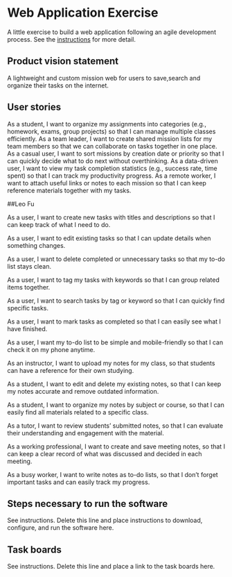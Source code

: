 # Web Application Exercise

A little exercise to build a web application following an agile development process. See the [instructions](instructions.md) for more detail.

## Product vision statement

A lightweight and custom mission web for users to save,search and organize their tasks on the internet.

## User stories

As a student, I want to organize my assignments into categories (e.g., homework, exams, group projects) so that I can manage multiple classes efficiently.
As a team leader, I want to create shared mission lists for my team members so that we can collaborate on tasks together in one place.
As a casual user, I want to sort missions by creation date or priority so that I can quickly decide what to do next without overthinking.
As a data-driven user, I want to view my task completion statistics (e.g., success rate, time spent) so that I can track my productivity progress.
As a remote worker, I want to attach useful links or notes to each mission so that I can keep reference materials together with my tasks.

##Leo Fu

As a user, I want to create new tasks with titles and descriptions so that I can keep track of what I need to do.

As a user, I want to edit existing tasks so that I can update details when something changes.

As a user, I want to delete completed or unnecessary tasks so that my to-do list stays clean.

As a user, I want to tag my tasks with keywords so that I can group related items together.

As a user, I want to search tasks by tag or keyword so that I can quickly find specific tasks.

As a user, I want to mark tasks as completed so that I can easily see what I have finished.

As a user, I want my to-do list to be simple and mobile-friendly so that I can check it on my phone anytime.

As an instructor, I want to upload my notes for my class, so that students can have a reference for their own studying.

As a student, I want to edit and delete my existing notes, so that I can keep my notes accurate and remove outdated information.

As a student, I want to organize my notes by subject or course, so that I can easily find all materials related to a specific class.

As a tutor, I want to review students’ submitted notes, so that I can evaluate their understanding and engagement with the material.

As a working professional, I want to create and save meeting notes, so that I can keep a clear record of what was discussed and decided in each meeting.

As a busy worker, I want to write notes as to-do lists, so that I don’t forget important tasks and can easily track my progress.

## Steps necessary to run the software

See instructions. Delete this line and place instructions to download, configure, and run the software here.

## Task boards

See instructions. Delete this line and place a link to the task boards here.
